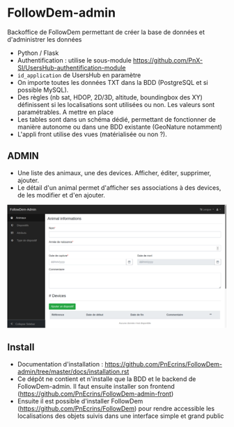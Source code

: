 # FollowDem-admin

Backoffice de FollowDem permettant de créer la base de données et d'administrer les données

- Python / Flask
- Authentification : utilise le sous-module https://github.com/PnX-SI/UsersHub-authentification-module
- ``id_application`` de UsersHub en paramètre
- On importe toutes les données TXT dans la BDD (PostgreSQL et si possible MySQL). 
- Des règles (nb sat, HDOP, 2D/3D, altitude, boundingbox des XY) définissent si les localisations sont utilisées ou non. Les valeurs sont paramétrables. A mettre en place
- Les tables sont dans un schéma dédié, permettant de fonctionner de manière autonome ou dans une BDD existante (GeoNature notamment)
- L'appli front utilise des vues (matérialisée ou non ?).

## ADMIN

- Une liste des animaux, une des devices. Afficher, éditer, supprimer, ajouter. 
- Le détail d'un animal permet d'afficher ses associations à des devices, de les modifier et d'en ajouter.

![Aperçu](docs/FollowDem-Admin-screenshot-01.png)

## Install 

- Documentation d'installation : https://github.com/PnEcrins/FollowDem-admin/tree/master/docs/installation.rst
- Ce dépôt ne contient et n'installe que la BDD et le backend de FollowDem-admin. Il faut ensuite installer son frontend (https://github.com/PnEcrins/FollowDem-admin-front)
- Ensuite il est possible d'installer FollowDem (https://github.com/PnEcrins/FollowDem) pour rendre accessible les localisations des objets suivis dans une interface simple et grand public
